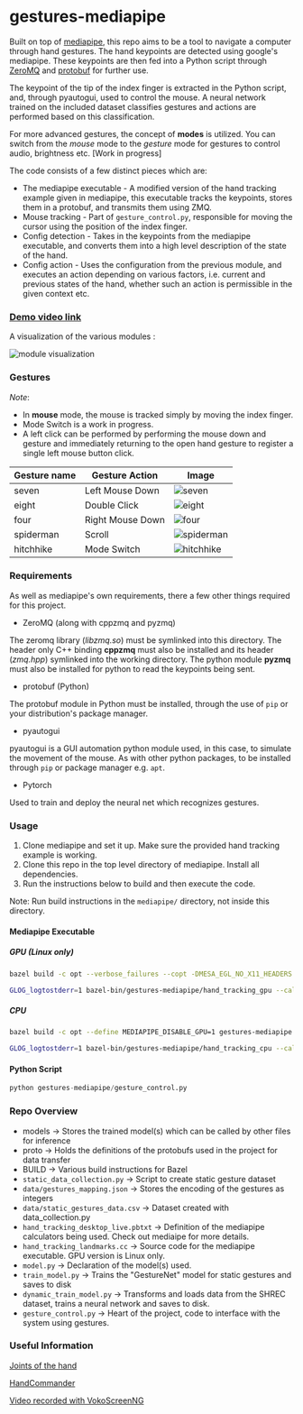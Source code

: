 # gestures-mediapipe


Built on top of [mediapipe](https://github.com/google/mediapipe), this repo aims to be a tool to navigate a computer through hand gestures. The hand keypoints are detected using google's mediapipe. These keypoints are then fed into a Python script through [ZeroMQ](https://zeromq.org) and [protobuf](https://developers.google.com/protocol-buffers) for further use. 

The keypoint of the tip of the index finger is extracted in the Python script, and, through pyautogui, used to control the mouse. A neural network trained on the included dataset classifies gestures and actions are performed based on this classification.

For more advanced gestures, the concept of **modes** is utilized. You can switch from the *mouse* mode to the *gesture* mode for gestures to control audio, brightness etc. [Work in progress]

The code consists of a few distinct pieces which are:

* The mediapipe executable - A modified version of the hand tracking example given in mediapipe, this executable tracks the keypoints, stores them in a protobuf, and transmits them using ZMQ.
* Mouse tracking - Part of `gesture_control.py`, responsible for moving the cursor using the position of the index finger.
* Config detection - Takes in the keypoints from the mediapipe executable, and converts them into a high level description of the state of the hand.
* Config action - Uses the configuration from the previous module, and executes an action depending on various factors, i.e. current and previous states of the hand, whether such an action is permissible in the given context etc.

### [Demo video link](https://drive.google.com/file/d/1UmL5u6LCbpAZFdJM46QpT9r7uGjbP4Mz/view)


A visualization of the various modules : 

![module visualization](images/Flowchart.png)

### Gestures

*Note*: 
* In **mouse** mode, the mouse is tracked simply by moving the index finger. 
* Mode Switch is a work in progress.
* A left click can be performed by performing the mouse down and gesture and immediately returning to the open hand gesture to register a single left mouse button click.


| Gesture name   | Gesture Action   | Image                               |
| -------------- | ---------------- | --------------------------------    |
| seven          | Left Mouse Down  | ![seven](images/seven2.png)         |
| eight          | Double Click     | ![eight](images/eight2.png)         |
| four           | Right Mouse Down | ![four](images/four2.png)           |
| spiderman      | Scroll           | ![spiderman](images/spiderman2.png) |
| hitchhike      | Mode Switch      | ![hitchhike](images/hitchhike2.png) |

### Requirements

As well as mediapipe's own requirements, there a few other things required for this project.

* ZeroMQ (along with cppzmq and pyzmq)

The zeromq library (*libzmq.so*) must be symlinked into this directory. The header only C++ binding **cppzmq** must also be installed and its header (*zmq.hpp*) symlinked into the working directory. The python module **pyzmq** must also be installed for python to read the keypoints being sent.

* protobuf (Python)

The protobuf module in Python must be installed, through the use of `pip` or your distribution's package manager.

* pyautogui

pyautogui is a GUI automation python module used, in this case, to simulate the movement of the mouse. As with other python packages, to be installed through `pip` or package manager e.g. `apt`. 

* Pytorch

Used to train and deploy the neural net which recognizes gestures.

### Usage

1. Clone mediapipe and set it up. Make sure the provided hand tracking example is working.
2. Clone this repo in the top level directory of mediapipe. Install all dependencies.
3. Run the instructions below to build and then execute the code. 

Note: Run build instructions in the `mediapipe/` directory, not inside this directory.

#### Mediapipe Executable

##### GPU (Linux only)
``` sh
bazel build -c opt --verbose_failures --copt -DMESA_EGL_NO_X11_HEADERS --copt -DEGL_NO_X11 gestures-mediapipe:hand_tracking_gpu

GLOG_logtostderr=1 bazel-bin/gestures-mediapipe/hand_tracking_gpu --calculator_graph_config_file=gestures-mediapipe/hand_tracking_desktop_live.pbtxt

```

##### CPU
``` sh
bazel build -c opt --define MEDIAPIPE_DISABLE_GPU=1 gestures-mediapipe:hand_tracking_cpu

GLOG_logtostderr=1 bazel-bin/gestures-mediapipe/hand_tracking_cpu --calculator_graph_config_file=gestures-mediapipe/hand_tracking_desktop_live.pbtxt

```

#### Python Script

``` python
python gestures-mediapipe/gesture_control.py

```

### Repo Overview

* models -> Stores the trained model(s) which can be called by other files for inference
* proto -> Holds the definitions of the protobufs used in the project for data transfer
* BUILD -> Various build instructions for Bazel
* `static_data_collection.py` -> Script to create static gesture dataset 
* `data/gestures_mapping.json` -> Stores the encoding of the gestures as integers
* `data/static_gestures_data.csv` -> Dataset created with data_collection.py 
* `hand_tracking_desktop_live.pbtxt` -> Definition of the mediapipe calculators being used. Check out mediaipe for more details.
* `hand_tracking_landmarks.cc` -> Source code for the mediapipe executable. GPU version is Linux only.
* `model.py` -> Declaration of the model(s) used.
* `train_model.py` -> Trains the "GestureNet" model for static gestures and saves to disk
* `dynamic_train_model.py` -> Transforms and loads data from the SHREC dataset, trains a neural network and saves to disk. 
* `gesture_control.py` -> Heart of the project, code to interface with the system using gestures.


### Useful Information

[Joints of the hand](https://en.wikipedia.org/wiki/Interphalangeal_joints_of_the_hand)

[HandCommander](https://www.deuxexsilicon.com/handcommander/)

[Video recorded with VokoScreenNG](https://github.com/vkohaupt/vokoscreenNG)
